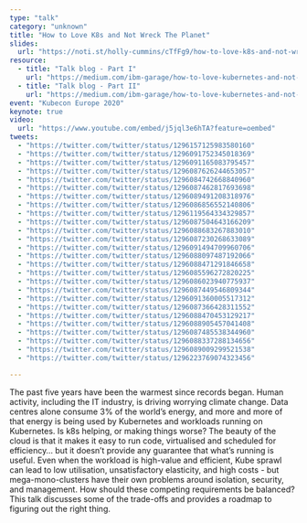 ```yaml
---
type: "talk"
category: "unknown"
title: "How to Love K8s and Not Wreck The Planet"
slides:
  url: "https://noti.st/holly-cummins/cTfFg9/how-to-love-k8s-and-not-wreck-the-planet-keynote"
resource:
  - title: "Talk blog - Part I"
    url: "https://medium.com/ibm-garage/how-to-love-kubernetes-and-not-wreck-the-planet-part-i-elasticity-and-utilization-19fcae120628"
  - title: "Talk blog - Part II"
    url: "https://medium.com/ibm-garage/how-to-love-kubernetes-and-not-wreck-the-planet-part-ii-revenge-of-the-zombies-9ae8e925c094"
event: "Kubecon Europe 2020"
keynote: true
video:
  url: "https://www.youtube.com/embed/j5jql3e6hTA?feature=oembed"
tweets:
  - "https://twitter.com/twitter/status/1296157125983580160"
  - "https://twitter.com/twitter/status/1296091752345018369"
  - "https://twitter.com/twitter/status/1296091165083795457"
  - "https://twitter.com/twitter/status/1296087626244653057"
  - "https://twitter.com/twitter/status/1296084742668840960"
  - "https://twitter.com/twitter/status/1296087462817693698"
  - "https://twitter.com/twitter/status/1296089491208318976"
  - "https://twitter.com/twitter/status/1296086856552140806"
  - "https://twitter.com/twitter/status/1296119564334329857"
  - "https://twitter.com/twitter/status/1296087504643166209"
  - "https://twitter.com/twitter/status/1296088683267883010"
  - "https://twitter.com/twitter/status/1296087230268633089"
  - "https://twitter.com/twitter/status/1296091494709960706"
  - "https://twitter.com/twitter/status/1296088097487192066"
  - "https://twitter.com/twitter/status/1296088471291846658"
  - "https://twitter.com/twitter/status/1296085596272820225"
  - "https://twitter.com/twitter/status/1296086023940775937"
  - "https://twitter.com/twitter/status/1296087449546809344"
  - "https://twitter.com/twitter/status/1296091360005517312"
  - "https://twitter.com/twitter/status/1296087366428311552"
  - "https://twitter.com/twitter/status/1296088470453129217"
  - "https://twitter.com/twitter/status/1296088905457041408"
  - "https://twitter.com/twitter/status/1296087485538344960"
  - "https://twitter.com/twitter/status/1296088337288134656"
  - "https://twitter.com/twitter/status/1296089009299521538"
  - "https://twitter.com/twitter/status/1296223769074323456"

---
```

The past five years have been the warmest since records began. Human activity, including the IT industry, is driving worrying climate change. Data centres alone consume 3% of the world’s energy, and more and more of that energy is being used by Kubernetes and workloads running on Kubernetes. Is k8s helping, or making things worse?
The beauty of the cloud is that it makes it easy to run code, virtualised and scheduled for efficiency… but it doesn’t provide any guarantee that what’s running is useful. Even when the workload is high-value and efficient, Kube sprawl can lead to low utilisation, unsatisfactory elasticity, and high costs - but mega-mono-clusters have their own problems around isolation, security, and management. How should these competing requirements be balanced? This talk discusses some of the trade-offs and provides a roadmap to figuring out the right thing.